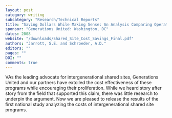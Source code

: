 ```yaml
---
layout: post
category: writing
subcategory: "Research/Technical Reports"
title: "Saving Dollars While Making Sense: An Analysis Comparing Operational Costs of Intergenerational Shared Site Facilities"
sponsor: "Generations United: Washington, DC"
dates: 2008
website: "/downloads/Shared_Site_Cost_Savings_Final.pdf"
authors: "Jarrott, S.E. and Schroeder, A.D."
editors: ""
pages: ""
DOI: ""
comments: true
---
```


VAs the leading advocate for intergenerational
shared sites, Generations United and our partners
have extolled the cost effectiveness of
these programs while encouraging their proliferation.
While we heard story after story from
the field that supported this claim, there was
little research to underpin the argument. Now
we are pleased to release the results of the
first national study analyzing the costs of
intergenerational shared site programs.
